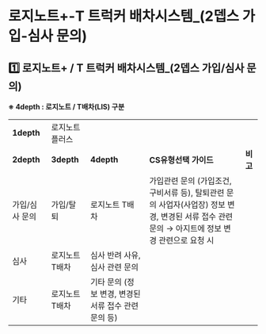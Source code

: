 # 로지노트+-T 트럭커 배차시스템_(2뎁스 가입-심사 문의)

**1️⃣ 로지노트+ / T 트럭커 배차시스템\_(2뎁스 가입/심사 문의)**
-------------------------------------------

****※ 4depth : 로지노트 / T배차(LIS) 구분****

|  |  |  |  |  |
| --- | --- | --- | --- | --- |
| **1depth** | 로지노트플러스 | | | |
| **2depth** | **3depth** | **4depth** | **CS유형선택 가이드** | **비고** |
| 가입/심사 문의 | 가입/탈퇴 | 로지노트 T배차 | 가입관련 문의 (가입조건, 구비서류 등), 탈퇴관련 문의 사업자(사업장) 정보 변경, 변경된 서류 접수 관련 문의 → 아지트에 정보 변경 관련으로 요청 시 |  |
| 심사 | 로지노트 T배차 | 심사 반려 사유, 심사 관련 문의 |  |
| 기타 | 로지노트 T배차 | 기타 문의 (정보 변경, 변경된 서류 접수 관련 문의 등) |  |